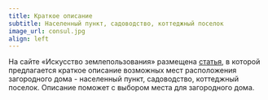 ```yaml
---
title: Краткое описание
subtitle: Населенный пункт, садоводство, коттеджный поселок
image_url: consul.jpg    
align: left
---
```


На сайте «Искусство землепользования» размещена [статья](https://kadinfo.ru/articles/2024-07-09-poselenie/), в которой предлагается краткое описание возможных мест расположения загородного дома - населенный пункт, садоводство, коттеджный поселок.  Описание поможет с выбором места для загородного дома.

